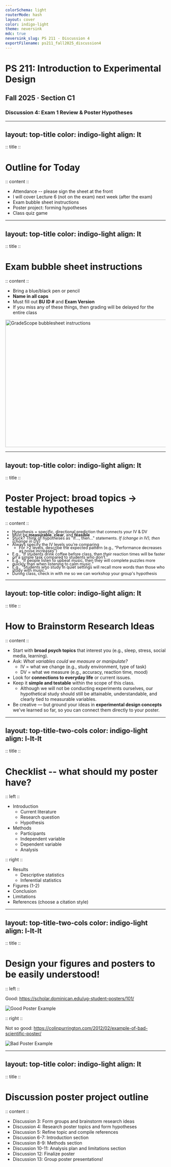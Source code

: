 ```yaml
---
colorSchema: light
routerMode: hash
layout: cover
color: indigo-light
theme: neversink
mdc: true
neversink_slug: PS 211 - Discussion 4
exportFilename: ps211_fall2025_discussion4
---
```


# PS 211: Introduction to Experimental Design
## Fall 2025 · Section C1
### Discussion 4: Exam 1 Review & Poster Hypotheses

---
layout: top-title
color: indigo-light
align: lt
---

:: title ::
# Outline for Today

:: content ::
- Attendance -- please sign the sheet at the front
- I will cover Lecture 6 (not on the exam) next week (after the exam)
- Exam bubble sheet instructions
- Poster project: forming hypotheses
- Class quiz game  

---
layout: top-title
color: indigo-light
align: lt
---

:: title ::
# Exam bubble sheet instructions

:: content ::
- Bring a blue/black pen or pencil
- **Name in all caps**
- Must fill out **BU ID #** and **Exam Version**
- If you miss any of these things, then grading will be delayed for the entire class

<img src="/images/bubblesheet_instructions.jpg" alt="GradeScope bubblesheet instructions" width="700" height="400" class="rounded-lg border-2 border-indigo-200 shadow-lg" />


---
layout: top-title
color: indigo-light
align: lt
---

:: title ::

# Poster Project: broad topics → testable hypotheses

:: content ::
<div style="line-height:.8; font-size:0.9em">

- Hypothesis = specific, directional prediction that connects your IV & DV  
- Must be **measurable**, **clear**, and **feasible**  
- Stuck? Think of hypotheses as "If..., then..." statements. *If (change in IV), then (change in DV)*
- Always specify the IV levels you’re comparing  
  - For >2 levels, describe the expected pattern (e.g., “Performance decreases as noise increases”) 
- E.g., “If students drink coffee before class, then their reaction times will be faster on a simple task compared to students who don’t.”
- E.g., “If people listen to upbeat music, then they will complete puzzles more quickly than when listening to calm music.”    
- E.g., “Students who study in quiet settings will recall more words than those who study with music.”
- During class, check in with me so we can workshop your group's hypothesis
</div>


---
layout: top-title
color: indigo-light
align: lt
---

:: title ::

# How to Brainstorm Research Ideas

:: content ::

- Start with **broad psych topics** that interest you (e.g., sleep, stress, social media, learning).  
- Ask: *What variables could we measure or manipulate?*  
  - IV = what we change (e.g., study environment, type of task)  
  - DV = what we measure (e.g., accuracy, reaction time, mood)  
- Look for **connections to everyday life** or current issues.  
- Keep it **simple and testable** within the scope of this class.
  - Although we will not be conducting experiments ourselves, our hypothetical study should still be attainable, understandable, and clearly tied to measurable variables.
- Be creative — but ground your ideas in **experimental design concepts** we’ve learned so far, so you can connect them directly to your poster.

---
layout: top-title-two-cols
color: indigo-light
align: l-lt-lt
---

:: title ::

# Checklist -- what should my poster have?

:: left ::

- Introduction
  - Current literature
  - Research question
  - Hypothesis
- Methods
  - Participants
  - Independent variable
  - Dependent variable
  - Analysis
  
:: right ::

- Results
  - Descriptive statistics
  - Inferential statistics
- Figures (1-2)
- Conclusion
- Limitations
- References (choose a citation style)

---
layout: top-title-two-cols
color: indigo-light
align: l-lt-lt
---

:: title ::

# Design your figures and posters to be easily understood!

:: left ::

Good:
https://scholar.dominican.edu/ug-student-posters/101/

<img src="/images/discussion2/good-poster-arquiza.png" alt="Good Poster Example" class="w-full rounded-lg border-2 border-indigo-200 shadow-lg" />
  
:: right ::

Not so good:
https://colinpurrington.com/2012/02/example-of-bad-scientific-poster/

<img src="/images/discussion2/bad-scientific-poster-example.jpg" alt="Bad Poster Example" class="w-full rounded-lg border-2 border-indigo-200 shadow-lg" />

---
layout: top-title
color: indigo-light
align: lt
---

:: title ::

# Discussion poster project outline

:: content ::
- Discussion 3: Form groups and brainstorm research ideas
- Discussion 4: Research poster topics and form hypotheses
- Discussion 5: Refine topic and compile references
- Discussion 6-7: Introduction section
- Discussion 8-9: Methods section
- Discussion 10-11: Analysis plan and limitations section
- Discussion 12: Finalize poster
- Discussion 13: Group poster presentations!


